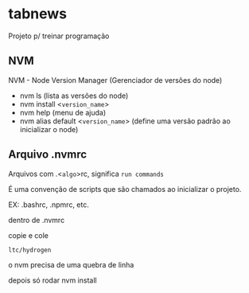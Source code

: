 # tabnews
Projeto p/ treinar programação

## NVM

NVM - Node Version Manager (Gerenciador de versões do node)

- nvm ls (lista as versões do node)
- nvm install <``version_name``>
- nvm help (menu de ajuda)
- nvm alias default <``version_name``> (define uma versão padrão ao inicializar o node)

## Arquivo .nvmrc

Arquivos com .<``algo``>rc, significa `run commands`

É uma convenção de scripts que são chamados ao inicializar o projeto.

EX: .bashrc, .npmrc, etc.

dentro de .nvmrc

copie e cole 

```txt 
ltc/hydrogen

```
o nvm precisa de uma quebra de linha

depois só rodar nvm install



